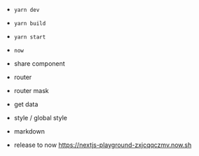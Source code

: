 - `yarn dev`
- `yarn build`
- `yarn start`
- `now`

- share component
- router
- router mask
- get data
- style / global style
- markdown
- release to now https://nextjs-playground-zxjcqqczmv.now.sh
